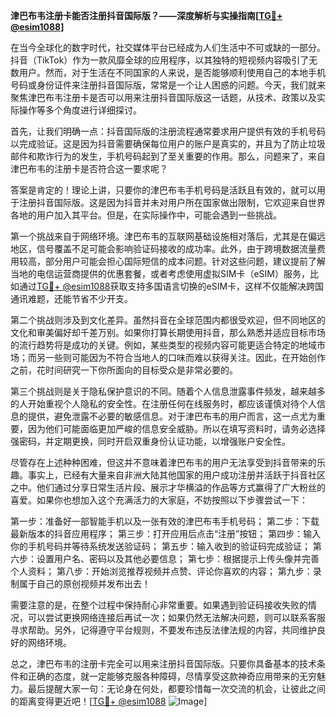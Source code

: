 **津巴布韦注册卡能否注册抖音国际版？——深度解析与实操指南[[TG💪+ @esim1088](https://t.me/s/esim1088)]**

在当今全球化的数字时代，社交媒体平台已经成为人们生活中不可或缺的一部分。抖音（TikTok）作为一款风靡全球的应用程序，以其独特的短视频内容吸引了无数用户。然而，对于生活在不同国家的人来说，是否能够顺利使用自己的本地手机号码或身份证件来注册抖音国际版，常常是一个让人困惑的问题。今天，我们就来聚焦津巴布韦注册卡是否可以用来注册抖音国际版这一话题，从技术、政策以及实际操作等多个角度进行详细探讨。

首先，让我们明确一点：抖音国际版的注册流程通常要求用户提供有效的手机号码以完成验证。这是因为抖音需要确保每位用户的账户是真实的，并且为了防止垃圾邮件和欺诈行为的发生，手机号码起到了至关重要的作用。那么，问题来了，来自津巴布韦的注册卡是否符合这一要求呢？

答案是肯定的！理论上讲，只要你的津巴布韦手机号码是活跃且有效的，就可以用于注册抖音国际版。这是因为抖音并未对用户所在国家做出限制，它欢迎来自世界各地的用户加入其平台。但是，在实际操作中，可能会遇到一些挑战。

第一个挑战来自于网络环境。津巴布韦的互联网基础设施相对落后，尤其是在偏远地区，信号覆盖不足可能会影响验证码接收的成功率。此外，由于跨境数据流量费用较高，部分用户可能会担心国际短信的成本问题。针对这些问题，建议提前了解当地的电信运营商提供的优惠套餐，或者考虑使用虚拟SIM卡（eSIM）服务，比如通过[TG💪+ @esim1088](https://t.me/s/esim1088)获取支持多国语言切换的eSIM卡，这样不仅能解决跨国通讯难题，还能节省不少开支。

第二个挑战则涉及到文化差异。虽然抖音在全球范围内都很受欢迎，但不同地区的文化和审美偏好却千差万别。如果你打算长期使用抖音，那么熟悉并适应目标市场的流行趋势将是成功的关键。例如，某些类型的视频内容可能更适合特定的地域市场；而另一些则可能因为不符合当地人的口味而难以获得关注。因此，在开始创作之前，花时间研究一下你所面向的目标受众是非常必要的。

第三个挑战则是关于隐私保护意识的不同。随着个人信息泄露事件频发，越来越多的人开始重视个人隐私的安全性。在注册任何在线服务时，都应该谨慎对待个人信息的提供，避免泄露不必要的敏感信息。对于津巴布韦的用户而言，这一点尤为重要，因为他们可能面临更加严峻的信息安全威胁。所以在填写资料时，请务必选择强密码，并定期更换，同时开启双重身份认证功能，以增强账户安全性。

尽管存在上述种种困难，但这并不意味着津巴布韦的用户无法享受到抖音带来的乐趣。事实上，已经有大量来自非洲大陆其他国家的用户成功注册并活跃于抖音社区之中。他们通过分享日常生活片段、展示才华横溢的作品等方式赢得了广大粉丝的喜爱。如果你也想加入这个充满活力的大家庭，不妨按照以下步骤尝试一下：

第一步：准备好一部智能手机以及一张有效的津巴布韦手机号码；
第二步：下载最新版本的抖音应用程序；
第三步：打开应用后点击“注册”按钮；
第四步：输入你的手机号码并等待系统发送验证码；
第五步：输入收到的验证码完成验证；
第六步：设置用户名、密码以及其他必要信息；
第七步：根据提示上传头像并完善个人资料；
第八步：开始浏览推荐视频并点赞、评论你喜欢的内容；
第九步：录制属于自己的原创视频并发布出去！

需要注意的是，在整个过程中保持耐心非常重要。如果遇到验证码接收失败的情况，可以尝试更换网络连接后再试一次；如果仍然无法解决问题，则可以联系客服寻求帮助。另外，记得遵守平台规则，不要发布违反法律法规的内容，共同维护良好的网络环境。

总之，津巴布韦的注册卡完全可以用来注册抖音国际版。只要你具备基本的技术条件和正确的态度，就一定能够克服各种障碍，尽情享受这款神奇应用带来的无穷魅力。最后提醒大家一句：无论身在何处，都要珍惜每一次交流的机会，让彼此之间的距离变得更近吧！[[TG💪+ @esim1088](https://t.me/s/esim1088) ![Image](https://i.postimg.cc/4NQfJmqS/Snipaste-2025-05-13-00-14-12.png)]